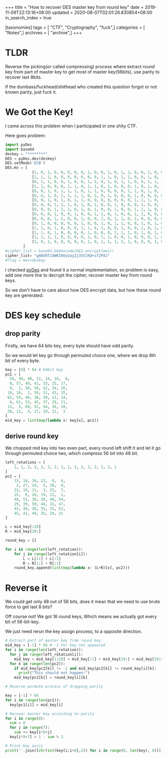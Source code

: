 +++
title = "How to recover DES master key from round key"
date = 2019-11-09T22:13:16+08:00
updated = 2020-08-07T02:01:26.830854+08:00
in_search_index = true

[taxonomies]
tags = [ "CTF", "Cryptography", "fuck",]
categories = [ "Notes",]
archives = [ "archive",]
+++
# TLDR

Reverse the picking(or called compressing) process where extract round key from part of master key to get most of master key(56bits), use parity to recover last 8bits.

If the dumbass/fuckhead/shithead who created this question forgot or not known parity, just fuck it.

<!-- more -->

# We Got the Key!

I came across this problem when I participated in one shity CTF.

Here goes problem:

```python
import pyDes
import base64
deskey = "********"
DES = pyDes.des(deskey)
DES.setMode('ECB')
DES.Kn = [
			[1, 0, 1, 0, 0, 0, 0, 0, 1, 0, 0, 1, 0, 1, 1, 0, 0, 1, 0, 0, 0, 1, 1, 0, 0, 0, 1, 1, 1, 0, 1, 1, 0, 0, 0, 0, 0, 1, 1, 1, 1, 0, 0, 1, 1, 0, 0, 0],
			[1, 1, 1, 0, 0, 0, 0, 0, 0, 0, 1, 1, 0, 1, 1, 0, 0, 1, 0, 1, 0, 0, 1, 0, 1, 0, 0, 1, 0, 1, 1, 0, 0, 0, 1, 1, 0, 1, 1, 0, 0, 0, 1, 0, 0, 1, 1, 0], 
			[0, 1, 1, 0, 0, 1, 0, 0, 1, 1, 0, 1, 0, 1, 1, 0, 0, 1, 1, 1, 0, 0, 0, 0, 0, 0, 1, 1, 1, 1, 0, 0, 0, 0, 0, 0, 1, 0, 1, 1, 1, 1, 1, 0, 0, 1, 0, 0],
			[1, 1, 0, 0, 0, 1, 1, 0, 1, 1, 0, 1, 0, 0, 0, 1, 0, 1, 0, 1, 0, 0, 1, 0, 0, 0, 0, 1, 0, 0, 0, 0, 1, 1, 1, 0, 1, 0, 0, 0, 1, 1, 0, 1, 0, 0, 1, 1], 
			[0, 0, 1, 0, 1, 1, 1, 0, 1, 1, 0, 0, 0, 0, 1, 1, 0, 1, 0, 1, 0, 0, 1, 1, 0, 1, 1, 0, 0, 1, 1, 1, 1, 0, 1, 0, 0, 1, 0, 0, 0, 0, 0, 1, 0, 0, 0, 1],
			[0, 0, 1, 0, 1, 1, 1, 1, 0, 1, 0, 1, 0, 0, 0, 1, 0, 0, 0, 0, 1, 0, 1, 1, 1, 0, 1, 0, 1, 0, 1, 1, 0, 0, 1, 0, 0, 1, 0, 1, 0, 1, 0, 0, 1, 0, 1, 0],
			[0, 0, 1, 0, 1, 0, 1, 1, 0, 0, 0, 0, 0, 0, 0, 1, 1, 1, 0, 1, 1, 0, 0, 1, 0, 0, 1, 0, 1, 1, 0, 0, 1, 1, 0, 1, 0, 0, 1, 1, 0, 0, 0, 0, 0, 1, 1, 0],
			[0, 0, 0, 1, 1, 1, 0, 1, 0, 1, 0, 0, 1, 0, 0, 0, 1, 0, 0, 1, 1, 0, 0, 1, 0, 1, 0, 1, 0, 1, 0, 0, 0, 1, 0, 0, 0, 1, 0, 0, 1, 1, 1, 0, 0, 1, 1, 0],
			[0, 0, 0, 1, 1, 1, 0, 1, 0, 1, 0, 0, 1, 0, 0, 1, 1, 1, 0, 0, 1, 0, 0, 0, 0, 1, 0, 0, 0, 0, 0, 0, 1, 1, 1, 1, 1, 0, 0, 1, 0, 1, 0, 1, 0, 1, 0, 0],
			[0, 0, 0, 1, 0, 0, 1, 0, 0, 1, 1, 0, 1, 0, 0, 1, 1, 0, 0, 0, 1, 1, 0, 1, 0, 1, 1, 0, 0, 0, 0, 1, 1, 0, 1, 0, 0, 1, 0, 0, 1, 0, 1, 1, 1, 0, 0, 0],
			[0, 0, 0, 1, 1, 0, 0, 1, 0, 0, 1, 0, 1, 1, 0, 1, 0, 0, 0, 0, 0, 1, 0, 1, 1, 1, 1, 0, 1, 0, 0, 1, 0, 0, 0, 1, 1, 1, 0, 0, 0, 0, 0, 0, 1, 0, 1, 1],
			[0, 1, 0, 0, 0, 0, 0, 1, 0, 0, 1, 0, 1, 1, 0, 0, 1, 0, 1, 0, 1, 1, 0, 1, 0, 0, 0, 0, 1, 1, 1, 0, 0, 1, 0, 1, 0, 0, 1, 0, 0, 0, 1, 1, 1, 1, 1, 0],
			[1, 1, 0, 1, 0, 0, 0, 1, 1, 0, 1, 0, 0, 1, 0, 0, 1, 0, 1, 0, 0, 1, 0, 0, 0, 0, 0, 1, 0, 1, 0, 1, 0, 1, 0, 1, 1, 0, 0, 1, 1, 1, 1, 0, 0, 1, 0, 0],
			[1, 1, 0, 1, 0, 0, 0, 0, 1, 0, 0, 0, 1, 1, 1, 0, 1, 0, 1, 0, 0, 0, 1, 0, 1, 0, 0, 0, 0, 0, 0, 0, 1, 0, 0, 0, 1, 0, 0, 0, 1, 1, 1, 1, 0, 0, 0, 1],
			[1, 1, 1, 1, 0, 0, 0, 0, 1, 0, 1, 1, 0, 0, 1, 0, 0, 0, 1, 0, 0, 1, 1, 0, 1, 1, 0, 0, 0, 0, 1, 1, 1, 0, 1, 0, 1, 1, 1, 0, 0, 0, 0, 1, 0, 1, 0, 1],
			[1, 0, 1, 0, 0, 0, 0, 0, 1, 0, 1, 1, 1, 1, 1, 0, 0, 0, 1, 0, 0, 1, 1, 0, 1, 0, 1, 0, 0, 0, 0, 1, 1, 0, 0, 1, 0, 0, 1, 0, 0, 0, 0, 0, 1, 0, 1, 1]
		]
#cipher_list = base64.b64encode(DES.encrypt(mes))
cipher_list= "gAN5RT1XWKI0OyUayZj35SlKQ+if2PAJ"
#flag = mes+deskey
```

I checked [pyDes](https://github.com/twhiteman/pyDes/blob/master/pyDes.py) and found it a normal implementation, so problem is easy, add one more line to decrypt the cipher, recover master key from round keys.

So we don't have to care about how DES encrypt data, but how these round key are generated.

# DES key schedule

## drop parity

Firstly, we have 64 bits key, every byte should have odd parity.

So we would let key go through permuted choice one, where we drop 8th bit of every byte.

```python
key = [0] * 64 # 64bit key
pc1 = [
  56, 48, 40, 32, 24, 16,  8,
  0, 57, 49, 41, 33, 25, 17,
  9,  1, 58, 50, 42, 34, 26,
 18, 10,  2, 59, 51, 43, 35,
 62, 54, 46, 38, 30, 22, 14,
  6, 61, 53, 45, 37, 29, 21,
 13,  5, 60, 52, 44, 36, 28,
 20, 12,  4, 27, 19, 11,  3
]
mid_key = list(map(lambda x: key[x], pc1))
```

## derive round key

We chopped mid key into two even part, every round left shift it and let it go through permuted choice two, which compress 56 bit into 48 bit.

```python
left_rotations = [
    1, 1, 2, 2, 2, 2, 2, 2, 1, 2, 2, 2, 2, 2, 2, 1
]
pc2 = [
	13, 16, 10, 23,  0,  4,
	 2, 27, 14,  5, 20,  9,
	22, 18, 11,  3, 25,  7,
	15,  6, 26, 19, 12,  1,
	40, 51, 30, 36, 46, 54,
	29, 39, 50, 44, 32, 47,
	43, 48, 38, 55, 33, 52,
	45, 41, 49, 35, 28, 31
]

L = mid_key[:28]
R = mid_key[28:]

round_key = []

for i in range(len(left_rotation)):
    for j in range(left_rotation[i]):
        L = L[1:] + L[:1]
        R = R[1:] + R[:1]
    round_key.append(list(map(lambda x: (L+R)[x], pc2)))
```

# Reverse it

We could get only 48 out of 56 bits, does it mean that we need to use brute force to get last 8 bits?

Off course not! We got 16 round keys, Which means we actually got every bit of 56-bit-key.

We just need rerun the key assign process, to a opposite direction.

```python
# Extract part of master key from round key
mid_key = [-1] * 56 # -1 for key not appeared
for i in range(len(left_rotation)):
  for j in range(left_rotation[i]):
    mid_key = mid_key[1:28] + mid_key[:1] + mid_key[29:] + mid_key[28:29]
  for k in range(len(pc2)):
    if mid_key[pc2[k]] != -1 and mid_key[pc2[k]] != round_key[i][k]:
      print("This should not happen!")
    mid_key[pc2[k]] = round_key[i][k]

# Reverse permute process of dropping parity

key = [-1] * 64
for i in range(len(pc1)):
  key[pc1[i]] = mid_key[i]

# Recover master key according to parity
for i in range(8):
  sum = 0
  for j in range(7):
    sum += key[i*8+j]
  key[i*8+7] = 1 - sum % 2

# Print key ascii
print(''.join([chr(int(key[i:i+8],2)) for i in range(0, len(key), 8)]))
```